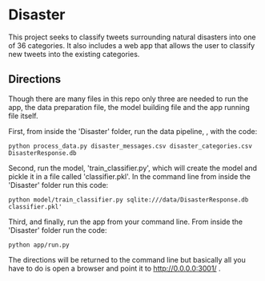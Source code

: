 # Disaster

This project seeks to classify tweets surrounding natural disasters into one of 36 categories. It also includes a web app that allows the user to classify new tweets into the existing categories. 

## Directions 

Though there are many files in this repo only three are needed to run the app, the data preparation file, the model building file and the app running file itself. 

First, from inside the 'Disaster' folder, run the data pipeline, , with the code:
```
python process_data.py disaster_messages.csv disaster_categories.csv DisasterResponse.db
```
Second, run the model, 'train_classifier.py', which will create the model and pickle it in a file called 'classifier.pkl'. In the command line from inside the 'Disaster' folder run this code: 
```
python model/train_classifier.py sqlite:///data/DisasterResponse.db classifier.pkl'
```
Third, and finally, run the app from your command line. From inside the 'Disaster' folder run the code:
```
python app/run.py
```
The directions will be returned to the command line but basically all you have to do is open a browser and point it to http://0.0.0.0:3001/ .

